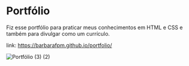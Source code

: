# Portfólio

Fiz esse portfólio para praticar meus conhecimentos em HTML e CSS e também para divulgar como um currículo.

link: https://barbarafpm.github.io/portfolio/

![Portfólio (3) (2)](https://user-images.githubusercontent.com/80357746/182056309-dadd6dce-bda1-41be-ba4c-a9d380a03c8c.gif)
